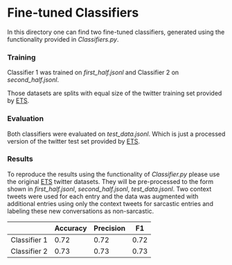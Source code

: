 # Fine-tuned Classifiers

In this directory one can find two fine-tuned classifiers, generated using the functionality
provided in *Classifiers.py*.

### Training
Classifier 1 was trained on *first_half.jsonl*
and Classifier 2 on *second_half.jsonl*.

Those datasets are splits with equal size of the twitter training set
provided by [ETS](https://github.com/EducationalTestingService/sarcasm).

### Evaluation
Both classifiers were evaluated on *test_data.jsonl*. 
Which is just a processed version of the twitter test set
provided by [ETS](https://github.com/EducationalTestingService/sarcasm).

### Results
To reproduce the results using the functionality of *Classifier.py* please use the original 
[ETS](https://github.com/EducationalTestingService/sarcasm) twitter datasets.
They will be pre-processed to the form shown in *first_half.jsonl*, *second_half.jsonl*, *test_data.jsonl*.
Two context tweets were used for each entry and the data was augmented with additional entries
using only the context tweets for sarcastic entries and labeling these new conversations as non-sarcastic.


|              | Accuracy | Precision | F1   |
|--------------|----------|-----------|------|
| Classifier 1 | 0.72     | 0.72      | 0.72 |
| Classifier 2 | 0.73     | 0.73      | 0.73 |